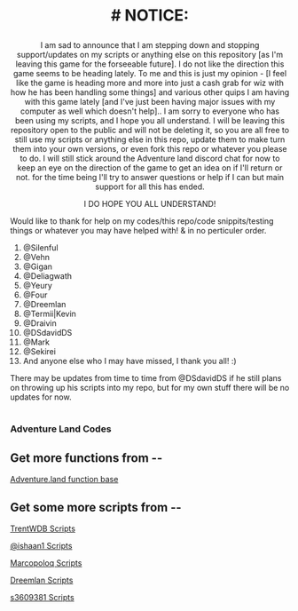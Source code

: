 # <p align="center"> # NOTICE: </p>
<p align="center"> I am sad to announce that I am stepping down and stopping support/updates on my scripts or anything else on this repository [as I'm leaving this game for the forseeable future]. I do not like the direction this game seems to be heading lately. To me and this is just my opinion - [I feel like the game is heading more and more into just a cash grab for wiz with how he has been handling some things] and various other quips I am having with this game lately [and I've just been having major issues with my computer as well which doesn't help].. I am sorry to everyone who has been using my scripts, and I hope you all understand. I will be leaving this repository open to the public and will not be deleting it, so you are all free to still use my scripts or anything else in this repo, update them to make turn them into your own versions, or even fork this repo or whatever you please to do. I will still stick around the Adventure land discord chat for now to keep an eye on the direction of the game to get an idea on if I'll return or not. for the time being I'll try to answer questions or help if I can but main support for all this has ended.<p>
<p align="center"> I DO HOPE YOU ALL UNDERSTAND!</p>

Would like to thank for help on my codes/this repo/code snippits/testing things or whatever you may have helped with!
& in no perticuler order.
1. @Silenful
2. @Vehn
3. @Gigan
4. @Deliagwath
5. @Yeury
6. @Four
7. @Dreemlan
8. @Termii|Kevin
9. @Draivin
10. @DSdavidDS
11. @Mark
12. @Sekirei
13. And anyone else who I may have missed, I thank you all! :)

There may be updates from time to time from @DSdavidDS if he still plans on throwing up his scripts into my repo, but for my own stuff there will be no updates for now.
# 
### Adventure Land Codes

## Get more functions from --

[Adventure.land function base][9f58efd3]

  [9f58efd3]: <https://github.com/kaansoral/adventureland> "Adventure.land function base"

## Get some more scripts from --

[TrentWDB Scripts][d0515cb7]

[@ishaan1 Scripts][d2824ab2]

[Marcopoloq Scripts][c3819301]

[Dreemlan Scripts][4547b56c]

[s3609381 Scripts][8690d847]

  [8690d847]: https://github.com/s3609381/AdventureLand "s3609381 Scripts"
  [4547b56c]: https://github.com/Dreemlan/Adventure-Land "Dreemlan Scripts"
  [d0515cb7]: https://github.com/TrentWDB/AdventureLandScripts "TrentWDB Scripts"
  [d2824ab2]: https://github.com/ishaanbharal/AdventureLand_Party "@ishaan1 Scripts"
  [c3819301]: https://github.com/marcopoloq/adventure.land "Marcopoloq Scripts"
